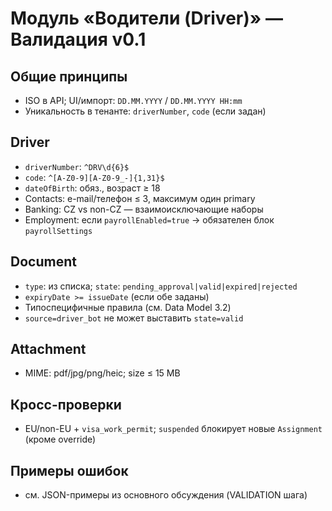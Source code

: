 # Модуль «Водители (Driver)» — Валидация v0.1

## Общие принципы

* ISO в API; UI/импорт: `DD.MM.YYYY` / `DD.MM.YYYY HH:mm`
* Уникальность в тенанте: `driverNumber`, `code` (если задан)

## Driver

* `driverNumber`: `^DRV\d{6}$`
* `code`: `^[A-Z0-9][A-Z0-9_-]{1,31}$`
* `dateOfBirth`: обяз., возраст ≥ 18
* Contacts: e-mail/телефон ≤ 3, максимум один primary
* Banking: CZ vs non-CZ — взаимоисключающие наборы
* Employment: если `payrollEnabled=true` → обязателен блок `payrollSettings`

## Document

* `type`: из списка; `state`: `pending_approval|valid|expired|rejected`
* `expiryDate >= issueDate` (если обе заданы)
* Типоспецифичные правила (см. Data Model 3.2)
* `source=driver_bot` не может выставить `state=valid`

## Attachment

* MIME: pdf/jpg/png/heic; size ≤ 15 MB

## Кросс-проверки

* EU/non-EU + `visa_work_permit`; `suspended` блокирует новые `Assignment` (кроме override)

## Примеры ошибок

* см. JSON-примеры из основного обсуждения (VALIDATION шага)
